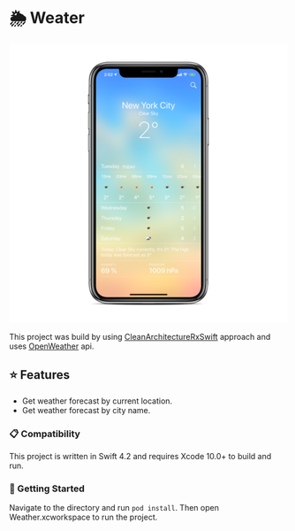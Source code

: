 # 🌦 Weater
![](Resources/preview.png)

This project was build by using [CleanArchitectureRxSwift](https://github.com/sergdort/CleanArchitectureRxSwift) approach and uses [OpenWeather](https://openweathermap.org/api) api.

## ⭐️ Features
- Get weather forecast by current location.
- Get weather forecast by city name.

### 📋 Compatibility
This project is written in Swift 4.2 and requires Xcode 10.0+ to build and run.

### 📲 Getting Started
Navigate to the directory and run `pod install`. Then open Weather.xcworkspace to run the project.
